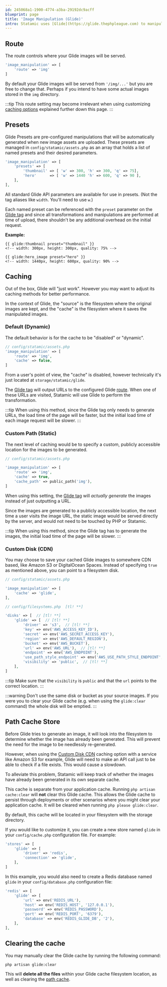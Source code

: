 ```yaml
---
id: 245068a1-1900-4774-a3ba-29192dc9acff
blueprint: page
title: 'Image Manipulation (Glide)'
intro: Statamic uses [Glide](https://glide.thephpleague.com) to manipulate images – from resizing and cropping to adjustments (like sharpness and contrast) and image effects (like pixelate and sepia).
---
```

## Route
The route controls where your Glide images will be served.

```php
'image_manipulation' => [
    'route' => 'img'
]
```

By default your Glide images will be served from `'/img/...'` but you are free to change that. Perhaps if you intend to have some actual images stored in the `img` directory.

:::tip
This route setting may become irrelevant when using customizing [caching options](#caching) explained further down this page.
:::

## Presets

Glide Presets are pre-configured manipulations that will be automatically generated when new image assets are uploaded. These presets are managed in `config/statamic/assets.php` as an array that holds a list of named presets and their desired parameters.

```php
'image_manipulation' => [
    'presets' => [
        'thumbnail' => [ 'w' => 300, 'h' => 300, 'q' => 75],
        'hero'      => [ 'w' => 1440 'h' => 600, 'q' => 90 ],
    ],
],
```

All standard Glide API parameters are available for use in presets. (Not the tag aliases like `width`. You'll need to use `w`.)

Each named preset can be referenced with the `preset` parameter on the [Glide tag][glide-tag] and since all transformations and manipulations are performed at time of upload, there shouldn't be any additional overhead on the initial request.

**Example:**

```
{{ glide:thumbnail preset="thumbnail" }}
<!-- width: 300px, height: 300px, quality: 75% -->

{{ glide:hero_image preset="hero" }}
<!-- width: 1440px, height: 600px, quality: 90% -->
```

## Caching

Out of the box, Glide will "just work". However you may want to adjust its caching methods for better performance.

In the context of Glide, the "source" is the filesystem where the original images are kept, and the "cache" is the filesystem where it saves the manipulated images.

### Default (Dynamic)

The default behavior is for the cache to be "disabled" or "dynamic".

```php
// config/statamic/assets.php
'image_manipulation' => [
    'route' => 'img',
    'cache' => false,
]
```

From a user's point of view, the "cache" is disabled, however technically it's just located at `storage/statamic/glide`.

The [Glide tag][glide-tag] will output URLs to the configured Glide [route](#route). When one of these URLs are visited, Statamic will use Glide to perform the transformation.

:::tip
When using this method, since the Glide tag only needs to generate URLs, the load time of the page will be faster, but the initial load time of each image request will be slower.
:::

### Custom Path (Static)

The next level of caching would be to specify a custom, publicly accessible location for the images to be generated.

``` php
// config/statamic/assets.php

'image_manipulation' => [
    'route' => 'img',
    'cache' => true,
    'cache_path' => public_path('img'),
]
```

When using this setting, the [Glide tag][glide-tag] will _actually generate_ the images instead of just outputting a URL.

Since the images are generated to a publicly accessible location, the next time a user visits the image URL, the static image would be served directly by the server, and would not need to be touched by PHP or Statamic.

:::tip
When using this method, since the Glide tag has to generate the images, the initial load time of the page will be slower.
:::

### Custom Disk (CDN)

You may choose to save your cached Glide images to somewhere CDN based, like Amazon S3 or DigitalOcean Spaces. Instead of specifying `true` as mentioned above, you can point to a filesystem disk.

```php
// config/statamic/assets.php

'image_manipulation' => [
    'cache' => 'glide',
],
```

```php
// config/filesystems.php  [tl! **]

'disks' => [  // [tl! **]
    'glide' => [  // [tl! **]
        'driver' => 's3',  // [tl! **]
        'key' => env('AWS_ACCESS_KEY_ID'),
        'secret' => env('AWS_SECRET_ACCESS_KEY'),
        'region' => env('AWS_DEFAULT_REGION'),
        'bucket' => env('AWS_BUCKET'),
        'url' => env('AWS_URL'),  // [tl! **]
        'endpoint' => env('AWS_ENDPOINT'),
        'use_path_style_endpoint' => env('AWS_USE_PATH_STYLE_ENDPOINT', false),
        'visibility' => 'public',  // [tl! **]
    ],
]
```

:::tip
Make sure that the `visibility` is `public` and that the `url` points to the correct location.
:::

:::warning
Don't use the same disk or bucket as your source images. If you were you to clear your Glide cache (e.g. when using the `glide:clear` command) the whole disk will be emptied.
:::

## Path Cache Store

Before Glide tries to generate an image, it will look into the filesystem to determine whether the image has already been generated. This will prevent the need for the image to be needlessly re-generated.

However, when using the [Custom Disk CDN](#custom-disk-cdn) caching option with a service like Amazon S3 for example, Glide will need to make an API call just to be able to check if a file exists. This would cause a slowdown.

To alleviate this problem, Statamic will keep track of whether the images have already been generated in its own separate cache.

This cache is separate from your application cache. Running `php artisan cache:clear` will **not** clear this Glide cache. This allows the Glide cache to persist through deployments or other scenarios where you might clear your application cache. It will be cleared when running `php please glide:clear`.

By default, this cache will be located in your filesystem with the storage directory.

If you would like to customize it, you can create a new store named `glide` in your `config/cache.php` configuration file. For example:

```php
'stores' => [
    'glide' => [
        'driver' => 'redis',
        'connection' => 'glide',
    ],
]
```

In this example, you would also need to create a Redis database named `glide` in your `config/database.php` configuration file:

```php
'redis' => [
    'glide' => [
        'url' => env('REDIS_URL'),
        'host' => env('REDIS_HOST', '127.0.0.1'),
        'password' => env('REDIS_PASSWORD'),
        'port' => env('REDIS_PORT', '6379'),
        'database' => env('REDIS_GLIDE_DB', '2'),
    ],
],
```

## Clearing the cache

You may manually clear the Glide cache by running the following command:

```
php artisan glide:clear
```

This will **delete all the files** within your Glide cache filesystem location, as well as clearing the [path cache](#path-cache-store).


[glide-tag]: /tags/glide

